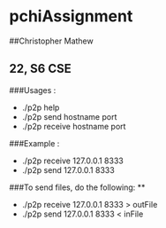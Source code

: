# pchiAssignment

##Christopher Mathew
## 22, S6 CSE

###Usages :
- ./p2p help
- ./p2p send hostname port
- ./p2p receive hostname port

###Example : 
- ./p2p receive 127.0.0.1 8333
- ./p2p send 127.0.0.1 8333

###To send files, do the following: **
- ./p2p receive 127.0.0.1 8333 > outFile
- ./p2p send 127.0.0.1 8333 < inFile
